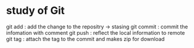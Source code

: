 # study of Git

git add : add the change to the repositry -> stasing
git commit : commit the infomation with comment
git push : reflect the local information to remote
git tag : attach the tag to the commit and makes zip for download

